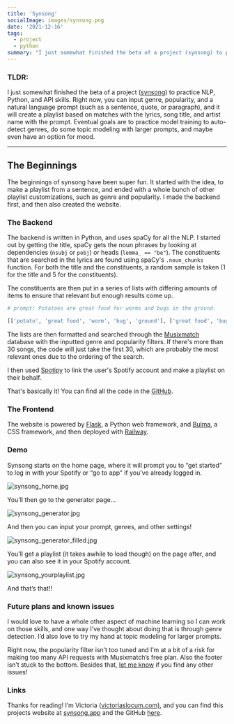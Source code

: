 ```yaml
---
title: 'Synsong'
socialImage: images/synsong.png
date: '2021-12-16'
tags:
  - project
  - python
summary: "I just somewhat finished the beta of a project (synsong) to practice NLP, Python, and API skills. Right now, you can input genre, popularity, and a natural language prompt (such as a sentence, quote, or paragraph), and it will create a playlist based on matches with the lyrics, song title, and artist name with the prompt."
---
```


### TLDR:

I just somewhat finished the beta of a project ([synsong](https://synsong.app)) to practice NLP, Python, and API skills. Right now, you can input genre, popularity, and a natural language prompt (such as a sentence, quote, or paragraph), and it will create a playlist based on matches with the lyrics, song title, and artist name with the prompt. Eventual goals are to practice model training to auto-detect genres, do some topic modeling with larger prompts, and maybe even have an option for mood. 

---

## The Beginnings

The beginnings of synsong have been super fun. It started with the idea, to make a playlist from a sentence, and ended with a whole bunch of other playlist customizations, such as genre and popularity. I made the backend first, and then also created the website. 

### The Backend

The backend is written in Python, and uses spaCy for all the NLP. I started out by getting the title, spaCy gets the noun phrases by looking at dependencies (`nsubj` or `pobj`) or heads (`lemma_ == "be"`). The constituents that are searched in the lyrics are found using spaCy's `.noun_chunks` function. For both the title and the constituents, a random sample is taken (1 for the title and 5 for the constituents). 

The constituents are then put in a series of lists with differing amounts of items to ensure that relevant but enough results come up. 

```python
# prompt: Potatoes are great food for worms and bugs in the ground.

[['potato', 'great food', 'worm', 'bug', 'ground'], ['great food', 'bug', 'ground'], ['worm', 'bug', 'ground'], ['potato', 'great food', 'worm', 'bug'], ['potato', 'worm', 'bug', 'ground'], ['great food', 'worm', 'bug', 'ground'], ['potato'], ['great food'], ['worm'], ['bug'], ['ground']]
```

The lists are then formatted and searched through the [Musixmatch](https://musixmatch.com) database with the inputted genre and popularity filters. If there's more than 30 songs, the code will just take the first 30, which are probably the most relevant ones due to the ordering of the search. 

I then used [Spotipy](https://spotipy.readthedocs.io/en/2.19.0/#) to link the user's Spotify account and make a playlist on their behalf. 

That's basically it! You can find all the code in the [GitHub](https://github.com/victorialslocum/synsong). 

### The Frontend

The website is powered by [Flask](https://flask.palletsprojects.com/en/2.0.x/), a Python web framework, and [Bulma](https://bulma.io), a CSS framework, and then deployed with [Railway](https://railway.app). 

### Demo

Synsong starts on the home page, where it will prompt you to “get started” to log in with your Spotify or “go to app” if you’ve already logged in. 

![synsong_home.jpg](/images/synsong_home.jpg)

You’ll then go to the generator page...

![synsong_generator.jpg](/images/synsong_generator.jpg)

And then you can input your prompt, genres, and other settings!

![synsong_generator_filled.jpg](/images/synsong_generator_filled.jpg)

You’ll get a playlist (it takes awhile to load though) on the page after, and you can also see it in your Spotify account. 

![synsong_yourplaylist.jpg](/images/synsong_yourplaylist.jpg)

And that’s that!!

### Future plans and known issues

I would love to have a whole other aspect of machine learning so I can work on those skills, and one way I’ve thought about doing that is through genre detection. I’d also love to try my hand at topic modeling for larger prompts. 

Right now, the popularity filter isn’t too tuned and I’m at a bit of a risk for making too many API requests with Musixmatch’s free plan. Also the footer isn’t stuck to the bottom. Besides that, [let me know](https://github.com/victorialslocum/synsong/issues) if you find any other issues!

### Links

Thanks for reading! I’m Victoria ([victoriaslocum.com)](https://victoriaslocum.com), and you can find this projects website at [synsong.app](https://synsong.app) and the GitHub [here](https://github.com/victorialslocum/synsong).